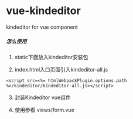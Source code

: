 # vue-kindeditor
kindeditor for vue component

##### 怎么使用

1. static下面放入kindeditor安装包

2. index.html入口页面引入kindeditor-all.js

```<script src=<%= htmlWebpackPlugin.options.path %>/kindeditor/kindeditor-all.js></script>```

3. 封装Kindeditor vue组件

4. 使用参看 views/form.vue
